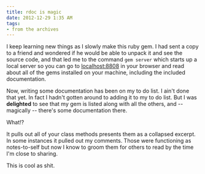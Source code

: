 ```yaml
---
title: rdoc is magic
date: 2012-12-29 1:35 AM
tags:
- from the archives
---
```


I keep learning new things as I slowly make this ruby gem. I had sent a copy to a friend and wondered if he would be able to unpack it and see the source code, and that led me to the command `gem server` which starts up a local server so you can go to <localhost:8808> in your browser and read about all of the gems installed on your machine, including the included documentation.

Now, writing some documentation has been on my to do list. I ain't done that yet. In fact I hadn't gotten around to adding it to my to do list. But I was **delighted** to see that my gem is listed along with all the others, and -- magically -- there's some documentation there.

What!?

It pulls out all of your class methods presents them as a collapsed excerpt. In some instances it pulled out my comments. Those were functioning as notes-to-self but now I know to groom them for others to read by the time I'm close to sharing.

This is cool as shit.

